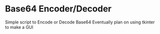 # Base64 Encoder/Decoder
Simple script to Encode or Decode Base64
Eventually plan on using tkinter to make a GUI
